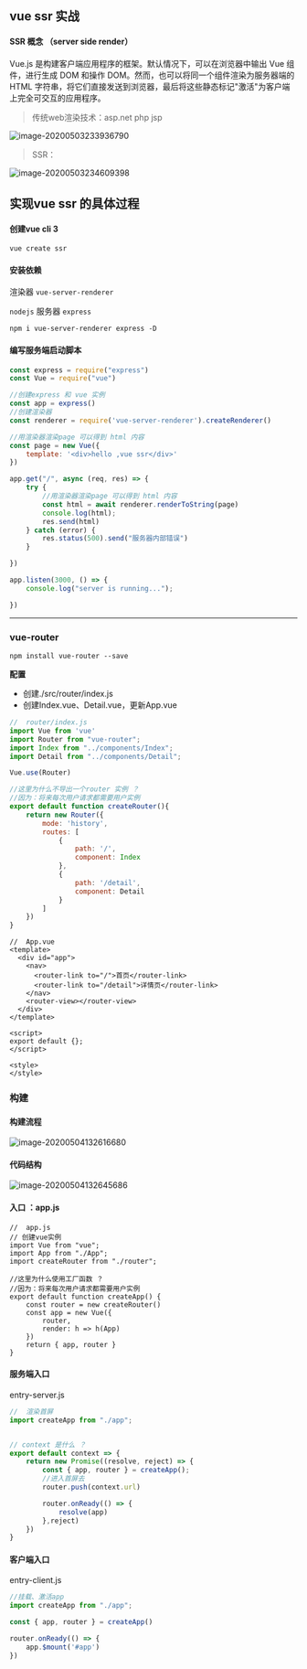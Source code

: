 ## vue ssr 实战

#### SSR 概念 （server side render）

Vue.js 是构建客户端应用程序的框架。默认情况下，可以在浏览器中输出 Vue 组件，进行生成 DOM 和操作 DOM。然而，也可以将同一个组件渲染为服务器端的 HTML 字符串，将它们直接发送到浏览器，最后将这些静态标记"激活"为客户端上完全可交互的应用程序。



>    传统web渲染技术：asp.net php jsp

![image-20200503233936790](https://gitee.com//qiaoyukeji/markdown_tupian/raw/master/markdown/20200503233938.png)

>    SSR：

![image-20200503234609398](https://gitee.com//qiaoyukeji/markdown_tupian/raw/master/markdown/20200503234610.png)

## 实现vue ssr 的具体过程

#### 创建vue cli 3

```
vue create ssr
```

#### 安装依赖

渲染器 `vue-server-renderer`

`nodejs` 服务器 `express`	

```
npm i vue-server-renderer express -D
```



#### 编写服务端启动脚本

```js
const express = require("express")
const Vue = require("vue")

//创建express 和 vue 实例
const app = express()
//创建渲染器
const renderer = require('vue-server-renderer').createRenderer()

//用渲染器渲染page 可以得到 html 内容
const page = new Vue({
    template: '<div>hello ,vue ssr</div>'
})

app.get("/", async (req, res) => {
    try {
        //用渲染器渲染page 可以得到 html 内容
        const html = await renderer.renderToString(page)
        console.log(html);
        res.send(html)
    } catch (error) {
        res.status(500).send("服务器内部错误")
    }

})

app.listen(3000, () => {
    console.log("server is running...");

})
```

---



### vue-router	

```
npm install vue-router --save
```

**配置**

-   创建./src/router/index.js
-   创建Index.vue、Detail.vue，更新App.vue

```js
//	router/index.js
import Vue from 'vue'
import Router from "vue-router";
import Index from "../components/Index";
import Detail from "../components/Detail";

Vue.use(Router)

//这里为什么不导出一个router 实例 ？
//因为：将来每次用户请求都需要用户实例
export default function createRouter(){
    return new Router({
        mode: 'history',
        routes: [
            {
                path: '/',
                component: Index
            },
            {
                path: '/detail',
                component: Detail
            }
        ]
    })
}
```

```vue
//	App.vue
<template>
  <div id="app">
    <nav>
      <router-link to="/">首页</router-link>
      <router-link to="/detail">详情页</router-link>
    </nav>
    <router-view></router-view>
  </div>
</template>

<script>
export default {};
</script>

<style>
</style>

```

### 构建

#### 构建流程

![image-20200504132616680](https://gitee.com//qiaoyukeji/markdown_tupian/raw/master/markdown/20200504132627.png)

####  代码结构

![image-20200504132645686](https://gitee.com//qiaoyukeji/markdown_tupian/raw/master/markdown/20200504132648.png)



#### 入口 ：app.js

```
//	app.js
// 创建vue实例
import Vue from "vue";
import App from "./App";
import createRouter from "./router";

//这里为什么使用工厂函数 ？
//因为：将来每次用户请求都需要用户实例
export default function createApp() {
    const router = new createRouter()
    const app = new Vue({
        router,
        render: h => h(App)
    })
    return { app, router }
}
```

####  服务端入口

entry-server.js

```js
//  渲染首屏
import createApp from "./app";


// context 是什么 ？
export default context => {
    return new Promise((resolve, reject) => {
        const { app, router } = createApp();
        //进入首屏去
        router.push(context.url)

        router.onReady(() => {
            resolve(app)
        },reject)
    })
}
```

####  客户端入口

entry-client.js

```js
//挂载、激活app
import createApp from "./app";

const { app, router } = createApp()

router.onReady(() => {
    app.$mount('#app')
})
```


